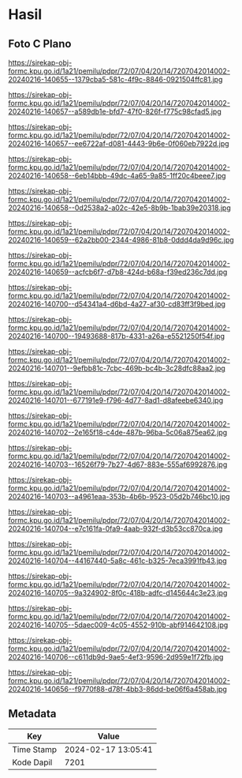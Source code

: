 # Hasil

## Foto C Plano

https://sirekap-obj-formc.kpu.go.id/1a21/pemilu/pdpr/72/07/04/20/14/7207042014002-20240216-140655--1379cba5-581c-4f9c-8846-0921504ffc81.jpg

https://sirekap-obj-formc.kpu.go.id/1a21/pemilu/pdpr/72/07/04/20/14/7207042014002-20240216-140657--a589db1e-bfd7-47f0-826f-f775c98cfad5.jpg

https://sirekap-obj-formc.kpu.go.id/1a21/pemilu/pdpr/72/07/04/20/14/7207042014002-20240216-140657--ee6722af-d081-4443-9b6e-0f060eb7922d.jpg

https://sirekap-obj-formc.kpu.go.id/1a21/pemilu/pdpr/72/07/04/20/14/7207042014002-20240216-140658--6eb14bbb-49dc-4a65-9a85-1ff20c4beee7.jpg

https://sirekap-obj-formc.kpu.go.id/1a21/pemilu/pdpr/72/07/04/20/14/7207042014002-20240216-140658--0d2538a2-a02c-42e5-8b9b-1bab39e20318.jpg

https://sirekap-obj-formc.kpu.go.id/1a21/pemilu/pdpr/72/07/04/20/14/7207042014002-20240216-140659--62a2bb00-2344-4986-81b8-0ddd4da9d96c.jpg

https://sirekap-obj-formc.kpu.go.id/1a21/pemilu/pdpr/72/07/04/20/14/7207042014002-20240216-140659--acfcb6f7-d7b8-424d-b68a-f39ed236c7dd.jpg

https://sirekap-obj-formc.kpu.go.id/1a21/pemilu/pdpr/72/07/04/20/14/7207042014002-20240216-140700--d54341a4-d6bd-4a27-af30-cd83ff3f9bed.jpg

https://sirekap-obj-formc.kpu.go.id/1a21/pemilu/pdpr/72/07/04/20/14/7207042014002-20240216-140700--19493688-817b-4331-a26a-e5521250f54f.jpg

https://sirekap-obj-formc.kpu.go.id/1a21/pemilu/pdpr/72/07/04/20/14/7207042014002-20240216-140701--9efbb81c-7cbc-469b-bc4b-3c28dfc88aa2.jpg

https://sirekap-obj-formc.kpu.go.id/1a21/pemilu/pdpr/72/07/04/20/14/7207042014002-20240216-140701--677191e9-f796-4d77-8ad1-d8afeebe6340.jpg

https://sirekap-obj-formc.kpu.go.id/1a21/pemilu/pdpr/72/07/04/20/14/7207042014002-20240216-140702--2e165f18-c4de-487b-96ba-5c06a875ea62.jpg

https://sirekap-obj-formc.kpu.go.id/1a21/pemilu/pdpr/72/07/04/20/14/7207042014002-20240216-140703--16526f79-7b27-4d67-883e-555af6992876.jpg

https://sirekap-obj-formc.kpu.go.id/1a21/pemilu/pdpr/72/07/04/20/14/7207042014002-20240216-140703--a4961eaa-353b-4b6b-9523-05d2b746bc10.jpg

https://sirekap-obj-formc.kpu.go.id/1a21/pemilu/pdpr/72/07/04/20/14/7207042014002-20240216-140704--e7c161fa-0fa9-4aab-932f-d3b53cc870ca.jpg

https://sirekap-obj-formc.kpu.go.id/1a21/pemilu/pdpr/72/07/04/20/14/7207042014002-20240216-140704--44167440-5a8c-461c-b325-7eca3991fb43.jpg

https://sirekap-obj-formc.kpu.go.id/1a21/pemilu/pdpr/72/07/04/20/14/7207042014002-20240216-140705--9a324902-8f0c-418b-adfc-d145644c3e23.jpg

https://sirekap-obj-formc.kpu.go.id/1a21/pemilu/pdpr/72/07/04/20/14/7207042014002-20240216-140705--5daec009-4c05-4552-910b-abf914642108.jpg

https://sirekap-obj-formc.kpu.go.id/1a21/pemilu/pdpr/72/07/04/20/14/7207042014002-20240216-140706--c611db9d-9ae5-4ef3-9596-2d959e1f72fb.jpg

https://sirekap-obj-formc.kpu.go.id/1a21/pemilu/pdpr/72/07/04/20/14/7207042014002-20240216-140656--f9770f88-d78f-4bb3-86dd-be06f6a458ab.jpg


## Metadata

| Key        | Value               |
| ---------- | ------------------- |
| Time Stamp | 2024-02-17 13:05:41 |
| Kode Dapil | 7201                |



